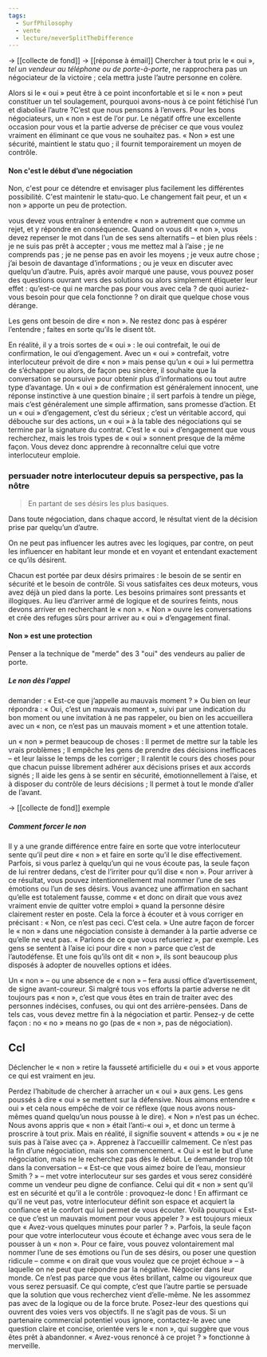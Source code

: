 ```yaml
---
tags:
  - SurfPhilosophy
  - vente
  - lecture/neverSplitTheDifference
---
```

-> [[collecte de fond]]
-> [[réponse à émail]]
Chercher à tout prix le « oui », *tel un vendeur au téléphone ou de porte-à-porte*, ne rapprochera pas un négociateur de la victoire ; cela mettra juste l’autre personne en colère.

Alors si le « oui » peut être à ce point inconfortable et si le « non » peut constituer un tel soulagement, pourquoi avons-nous à ce point fétichisé l’un et diabolisé l’autre ?C’est que nous pensons à l’envers. Pour les bons négociateurs, un « non » est de l’or pur. 
Le négatif offre une excellente occasion pour vous et la partie adverse de préciser ce que vous voulez vraiment en éliminant ce que vous ne souhaitez pas. « Non » est une sécurité, maintient le statu quo ; il fournit temporairement un moyen de contrôle.


####  Non c'est le début d’une négociation

Non, c'est pour ce détendre et envisager plus facilement les différentes possibilité. C'est maintenir le statu-quo. Le changement fait peur, et un « non » apporte un peu de protection.

vous devez vous entraîner à entendre « non » autrement
que comme un rejet, et y répondre en conséquence. Quand on vous dit
« non », vous devez repenser le mot dans l’un de ses sens alternatifs – et
bien plus réels :
je ne suis pas prêt à accepter ;
vous me mettez mal à l’aise ;
je ne comprends pas ;
je ne pense pas en avoir les moyens ;
je veux autre chose ;
j’ai besoin de davantage d’informations ;
ou
je veux en discuter avec quelqu’un d’autre.
Puis, après avoir marqué une pause, vous pouvez poser des questions
ouvrant vers des solutions ou alors simplement étiqueter leur effet :
qu’est-ce qui ne marche pas pour vous avec cela ?
de quoi auriez-vous besoin pour que cela fonctionne ?
on dirait que quelque chose vous dérange.


Les gens ont besoin de dire « non ». Ne restez donc pas à espérer
l’entendre ; faites en sorte qu’ils le disent tôt.


En réalité, il y a trois sortes de « oui » : le oui contrefait, le oui de
confirmation, le oui d’engagement.
Avec un « oui » contrefait, votre interlocuteur prévoit de dire « non »
mais pense qu’un « oui » lui permettra de s’échapper ou alors, de façon peu
sincère, il souhaite que la conversation se poursuive pour obtenir plus
d’informations ou tout autre type d’avantage. Un « oui » de confirmation
est généralement innocent, une réponse instinctive à une question binaire ;
il sert parfois à tendre un piège, mais c’est généralement une simple
affirmation, sans promesse d’action. Et un « oui » d’engagement, c’est du
sérieux ; c’est un véritable accord, qui débouche sur des actions, un « oui »
à la table des négociations qui se termine par la signature du contrat. C’est
le « oui » d’engagement que vous recherchez, mais les trois types de « oui »
sonnent presque de la même façon. Vous devez donc apprendre à
reconnaître celui que votre interlocuteur emploie.



### persuader notre interlocuteur depuis sa perspective, pas la nôtre
> En partant de ses désirs les plus basiques.

Dans toute négociation, dans chaque accord, le résultat vient de la
décision prise par quelqu’un d’autre.

On ne peut pas influencer les autres avec les logiques, par contre, on peut les influencer en
habitant leur monde et en voyant et entendant exactement ce qu’ils désirent.


Chacun est portée par deux désirs
primaires : le besoin de se sentir en sécurité et le besoin de contrôle. Si vous
satisfaites ces deux moteurs, vous avez déjà un pied dans la porte.
Les besoins primaires sont pressants et illogiques. Au lieu d’arriver armé de logique et de sourires feints, nous devons
arriver en recherchant le « non ». « Non » ouvre les
conversations et crée des refuges sûrs pour arriver au « oui » d’engagement
final.


#### Non » est une protection
Penser a la technique de "merde" des 3 "oui" des vendeurs au palier de porte.



##### Le non dès l'appel
demander : « Est-ce que j’appelle au mauvais
moment ? » Ou bien on leur répondra : « Oui, c’est un mauvais moment »,
suivi par une indication du bon moment ou une invitation à ne pas rappeler,
ou bien on les accueillera avec un « non, ce n’est pas un mauvais moment »
et une attention totale.


un « non » permet beaucoup de
choses :
Il permet de mettre sur la table les vrais problèmes ;
Il empêche les gens de prendre des décisions inefficaces – et leur
laisse le temps de les corriger ;
Il ralentit le cours des choses pour que chacun puisse librement
adhérer aux décisions prises et aux accords signés ;
Il aide les gens à se sentir en sécurité, émotionnellement à l’aise,
et à disposer du contrôle de leurs décisions ;
Il permet à tout le monde d’aller de l’avant.

-> [[collecte de fond]] exemple

##### Comment forcer le non
Il y a une grande différence entre faire en sorte que votre interlocuteur
sente qu’il peut dire « non » et faire en sorte qu’il le dise effectivement.
Parfois, si vous parlez à quelqu’un qui ne vous écoute pas, la seule façon de
lui rentrer dedans, c’est de l’irriter pour qu’il dise « non ».
Pour arriver à ce résultat, vous pouvez intentionnellement mal nommer
l’une de ses émotions ou l’un de ses désirs. Vous avancez une affirmation
en sachant qu’elle est totalement fausse, comme « et donc on dirait que
vous avez vraiment envie de quitter votre emploi » quand la personne désire
clairement rester en poste. Cela la force à écouter et à vous corriger en
précisant : « Non, ce n’est pas ceci. C’est cela. »
Une autre façon de forcer le « non » dans une négociation consiste à
demander à la partie adverse ce qu’elle ne veut pas. « Parlons de ce que
vous refuseriez », par exemple. Les gens se sentent à l’aise ici pour dire
« non » parce que c’est de l’autodéfense. Et une fois qu’ils ont dit « non »,
ils sont beaucoup plus disposés à adopter de nouvelles options et idées.

Un « non » – ou une absence de « non » – fera aussi office
d’avertissement, de signe avant-coureur. Si malgré tous vos efforts la partie
adverse ne dit toujours pas « non », c’est que vous êtes en train de traiter
avec des personnes indécises, confuses, ou qui ont des arrière-pensées.
Dans de tels cas, vous devez mettre fin à la négociation et partir.
Pensez-y de cette façon : no « no » means no go (pas de « non », pas de
négociation).

## Ccl
Déclencher le « non » retire la fausseté artificielle du « oui » et vous
apporte ce qui est vraiment en jeu.



Perdez l’habitude de chercher à arracher un « oui » aux gens. Les
gens poussés à dire « oui » se mettent sur la défensive. Nous
aimons entendre « oui » et cela nous empêche de voir ce réflexe
(que nous avons nous-mêmes quand quelqu’un nous pousse à le
dire).
« Non » n’est pas un échec. Nous avons appris que « non » était
l’anti-« oui », et donc un terme à proscrire à tout prix. Mais en
réalité, il signifie souvent « attends » ou « je ne suis pas à l’aise
avec ça ». Apprenez à l’accueillir calmement. Ce n’est pas la fin
d’une négociation, mais son commencement.
« Oui » est le but d’une négociation, mais ne le recherchez pas
dès le début. Le demander trop tôt dans la conversation – « Est-ce
que vous aimez boire de l’eau, monsieur Smith ? » – met votre
interlocuteur sur ses gardes et vous serez considéré comme un
vendeur peu digne de confiance.
Celui qui dit « non » sent qu’il est en sécurité et qu’il a le
contrôle : provoquez-le donc ! En affirmant ce qu’il ne veut pas,
votre interlocuteur définit son espace et acquiert la confiance et le
confort qui lui permet de vous écouter. Voilà pourquoi « Est-ce
que c’est un mauvais moment pour vous appeler ? » est toujours
mieux que « Avez-vous quelques minutes pour parler ? ».
Parfois, la seule façon pour que votre interlocuteur vous écoute et
échange avec vous sera de le pousser à un « non ». Pour ce faire,
vous pouvez volontairement mal nommer l’une de ses émotions
ou l’un de ses désirs, ou poser une question ridicule – comme
« on dirait que vous voulez que ce projet échoue » – à laquelle on
ne peut que répondre par la négative.
Négocier dans leur monde. Ce n’est pas parce que vous êtes
brillant, calme ou vigoureux que vous serez persuasif. Ce qui
compte, c’est que l’autre partie se persuade que la solution que
vous recherchez vient d’elle-même. Ne les assommez pas avec de
la logique ou de la force brute. Posez-leur des questions qui
ouvrent des voies vers vos objectifs. Il ne s’agit pas de vous.
Si un partenaire commercial potentiel vous ignore, contactez-le
avec une question claire et concise, orientée vers le « non », qui
suggère que vous êtes prêt à abandonner. « Avez-vous renoncé à
ce projet ? » fonctionne à merveille.
